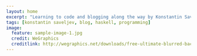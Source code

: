 ```yaml
---
layout: home
excerpt: "Learning to code and blogging along the way by Konstantin Saveljev"
tags: [konstantin saveljev, blog, haskell, programming]
image:
  feature: sample-image-1.jpg
  credit: WeGraphics
  creditlink: http://wegraphics.net/downloads/free-ultimate-blurred-background-pack/
---
```

